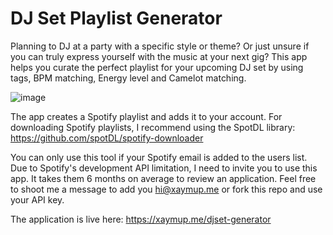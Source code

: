 # DJ Set Playlist Generator

Planning to DJ at a party with a specific style or theme? Or just unsure if you can truly express yourself with the music at your next gig? This app helps you curate the perfect playlist for your upcoming DJ set by using tags, BPM matching, Energy level and Camelot matching.

![image](https://github.com/user-attachments/assets/8d3fd9dd-081a-4c69-9d25-9ed0ced771f3)

The app creates a Spotify playlist and adds it to your account. For downloading Spotify playlists, I recommend using the SpotDL library: https://github.com/spotDL/spotify-downloader

You can only use this tool if your Spotify email is added to the users list. Due to Spotify's development API limitation, I need to invite you to use this app. It takes them 6 months on average to review an application. Feel free to shoot me a message to add you hi@xaymup.me or fork this repo and use your API key. 

The application is live here: https://xaymup.me/djset-generator

